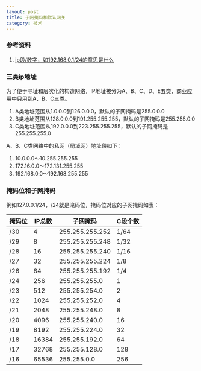 ```yaml
---
layout: post
title: 子网掩码和默认网关
category: 技术
---
```


### 参考资料

1. [ip段/数字，如192.168.0.1/24的意思是什么](http://blog.163.com/winkey_cheung/blog/static/836652842011720754378/)

### 三类ip地址
为了便于寻址和层次化的构造网络，IP地址被分为A、B、C、D、E五类，商业应用中只用到A、B、C三类。

1. A类地址范围从1.0.0.0到126.0.0.0，默认的子网掩码是255.0.0.0
2. B类地址范围从128.0.0.0到191.255.255.255，默认的子网掩码是255.255.0.0
3. C类地址范围从192.0.0.0到223.255.255.255，默认的子网掩码是255.255.255.0

A、B、C类网络中的私网（局域网）地址段如下：

1. 10.0.0.0～10.255.255.255
2. 172.16.0.0～172.131.255.255
3. 192.168.0.0～192.168.255.255

### 掩码位和子网掩码
例如127.0.0.1/24，/24就是淹码位，掩码位对应的子网掩码如表：

|掩码位|IP总数|子网掩码|C段个数|
|:----|----|----|----|
|/30 	|4 	    |255.255.255.252 	|1/64|
|/29 	|8 	    |255.255.255.248 	|1/32|
|/28 	|16 	|255.255.255.240 	|1/16|
|/27 	|32 	|255.255.255.224 	|1/8|
|/26 	|64 	|255.255.255.192 	|1/4|
|/24 	|256 	|255.255.255.0 	|1|
|/23 	|512 	|255.255.254.0 	|2|
|/22 	|1024 	|255.255.252.0 	|4|
|/21 	|2048 	|255.255.248.0 	|8|
|/20 	|4096 	|255.255.240.0 	|16|
|/19 	|8192 	|255.255.224.0 	|32|
|/18 	|16384 	|255.255.192.0 	|64|
|/17 	|32768 	|255.255.128.0 	|128|
|/16 	|65536 	|255.255.0.0 	|256|

